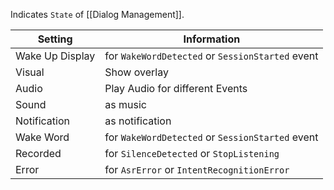 Indicates `State` of [[Dialog Management]].

| Setting         | Information                                      | 
|-----------------|--------------------------------------------------|
| Wake Up Display | for `WakeWordDetected` or `SessionStarted` event | 
| Visual          | Show overlay                                     | 
| Audio           | Play Audio for different Events                  | 
| Sound           | as music                                         | 
| Notification    | as notification                                  | 
| Wake Word       | for `WakeWordDetected` or `SessionStarted` event | 
| Recorded        | for `SilenceDetected` or `StopListening`         | 
| Error           | for `AsrError` or `IntentRecognitionError`       | 